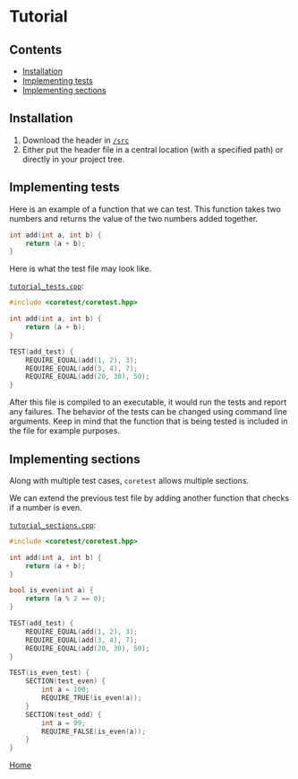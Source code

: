 # Tutorial

## Contents

- [Installation](#installation)
- [Implementing tests](#implementing-tests)
- [Implementing sections](#implementing-sections)

## Installation

1. Download the header in [`/src`](https://github.com/claby2/coretest/tree/master/coretest)
2. Either put the header file in a central location (with a specified path) or directly in your project tree.

## Implementing tests

Here is an example of a function that we can test.
This function takes two numbers and returns the value of the two numbers added together.

```cpp
int add(int a, int b) {
    return (a + b);
}
```

Here is what the test file may look like.

[`tutorial_tests.cpp`](../examples/tutorial_sections.cpp):

```cpp
#include <coretest/coretest.hpp>

int add(int a, int b) {
    return (a + b);
}

TEST(add_test) {
    REQUIRE_EQUAL(add(1, 2), 3);
    REQUIRE_EQUAL(add(3, 4), 7);
    REQUIRE_EQUAL(add(20, 30), 50);
}
```

After this file is compiled to an executable, it would run the tests and report any failures.
The behavior of the tests can be changed using command line arguments.
Keep in mind that the function that is being tested is included in the file for example purposes.

## Implementing sections

Along with multiple test cases, `coretest` allows multiple sections.

We can extend the previous test file by adding another function that checks if a number is even.

[`tutorial_sections.cpp`](../examples/tutorial_sections.cpp):

```cpp
#include <coretest/coretest.hpp>

int add(int a, int b) {
    return (a + b);
}

bool is_even(int a) {
    return (a % 2 == 0);
}

TEST(add_test) {
    REQUIRE_EQUAL(add(1, 2), 3);
    REQUIRE_EQUAL(add(3, 4), 7);
    REQUIRE_EQUAL(add(20, 30), 50);
}

TEST(is_even_test) {
    SECTION(test_even) {
        int a = 100;
        REQUIRE_TRUE(is_even(a));
    }
    SECTION(test_odd) {
        int a = 99;
        REQUIRE_FALSE(is_even(a));
    }
}
```

[Home](./readme.md)

